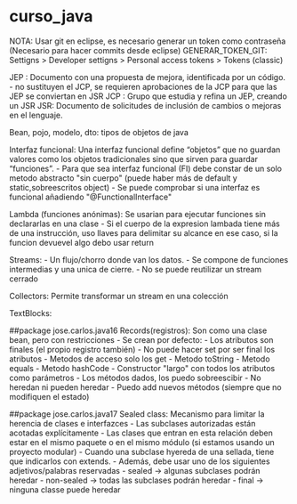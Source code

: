 # curso_java

NOTA: Usar git en eclipse, es necesario generar un token como contraseña (Necesario para hacer commits desde eclipse)
GENERAR_TOKEN_GIT: Settigns > Developer settigns > Personal access tokens > Tokens (classic)


JEP : Documento con una propuesta de mejora, identificada por un código.
    - no sustituyen el JCP, se requieren aprobaciones de la JCP para que las JEP se conviertan en JSR
JCP : Grupo que estudia y refina un JEP, creando un JSR
JSR: Documento de solicitudes de inclusión de cambios o mejoras en el lenguaje.

Bean, pojo, modelo, dto: tipos de objetos de java

Interfaz funcional:  Una interfaz funcional define “objetos” que no guardan valores como los objetos tradicionales sino que sirven para guardar “funciones”. 
    - Para que sea interfaz funcional (FI) debe constar de un solo metodo abstracto "sin cuerpo" (puede haber más de default y static,sobreescritos object)
    - Se puede comprobar si una interfaz es funcional añadiendo "@FunctionalInterface"

Lambda (funciones anónimas): Se usarian para ejecutar funciones sin declararlas en una clase
    - Si el cuerpo de la expresion lambada tiene más de una instrucción, uso llaves para delimitar su alcance en ese caso, si la funcion devuevel algo debo usar return

Streams: 
    - Un flujo/chorro donde van los datos. 
    - Se compone de funciones intermedias y una unica de cierre. 
    - No se puede reutilizar un stream cerrado
    
Collectors: Permite transformar un stream en una colección


TextBlocks:

##package jose.carlos.java16
Records(registros): Son como una clase bean, pero con restricciones
    - Se crean por defecto:
        - Los atributos son finales (el propio registro también)
        - No puede hacer set por ser final los atributos
        - Metodos de acceso solo los get
        - Metodo toString
        - Metodo equals
        - Metodo hashCode
        - Constructor "largo"  con todos los atributos como parámetros
        - Los métodos dados, los puedo sobreescibir
    - No heredan ni pueden heredar
    - Puedo add nuevos métodos (siempre que no modifiquen el estado)

##package jose.carlos.java17
Sealed class: Mecanismo para limitar la herencia de clases e interfazces
    - Las subclases autorizadas están acotadas explícitamente 
    - Las clases que entran en esta relación deben estar en el mismo paquete o en el mismo módulo (si estamos usando un proyecto modular)
    - Cuando una subclase hyereda de una sellada, tiene que indicarlos con extends. 
	- Además, debe usar uno de los siguientes adjetivos/palabras reservadas
		- sealed -> algunas subclases podrán heredar
		- non-sealed -> todas las subclases podrán heredar
		- final -> ninguna classe puede heredar
